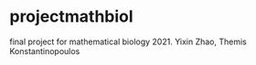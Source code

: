 # projectmathbiol
final project for mathematical biology 2021. Yixin Zhao, Themis Konstantinopoulos
